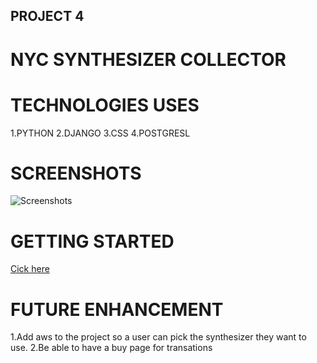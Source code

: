 ## PROJECT 4 

# NYC SYNTHESIZER COLLECTOR 

# TECHNOLOGIES USES

1.PYTHON
2.DJANGO
3.CSS
4.POSTGRESL

# SCREENSHOTS
![Screenshots](https://i.imgur.com/FkKNHg5.png)


# GETTING STARTED

[Cick here](https://synthcreation.herokuapp.com/)

# FUTURE ENHANCEMENT

1.Add aws to the project so a user can pick the synthesizer they want to use.
2.Be able to have a buy page for transations
